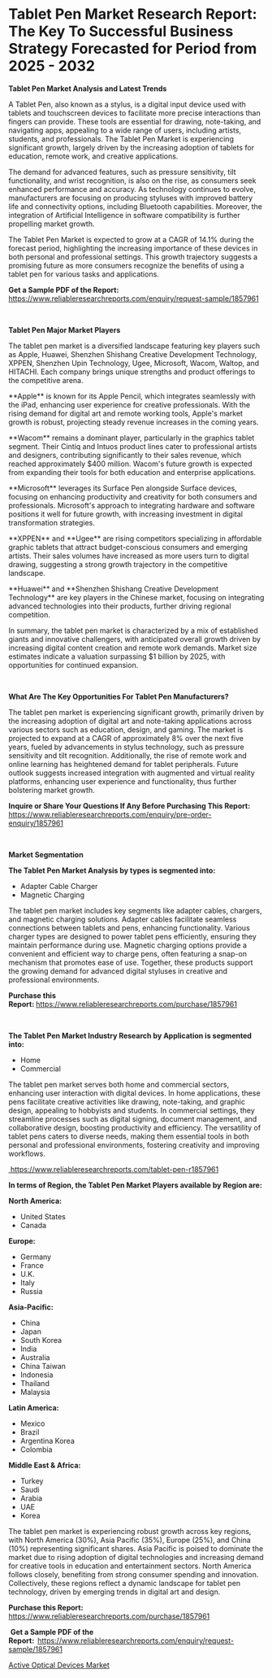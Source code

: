 <p><h1>Tablet Pen Market Research Report: The Key To Successful Business Strategy Forecasted for Period from 2025 - 2032</h1></p><p><strong>Tablet Pen Market Analysis and Latest Trends</strong></p>
<p><p>A Tablet Pen, also known as a stylus, is a digital input device used with tablets and touchscreen devices to facilitate more precise interactions than fingers can provide. These tools are essential for drawing, note-taking, and navigating apps, appealing to a wide range of users, including artists, students, and professionals. The Tablet Pen Market is experiencing significant growth, largely driven by the increasing adoption of tablets for education, remote work, and creative applications. </p><p>The demand for advanced features, such as pressure sensitivity, tilt functionality, and wrist recognition, is also on the rise, as consumers seek enhanced performance and accuracy. As technology continues to evolve, manufacturers are focusing on producing styluses with improved battery life and connectivity options, including Bluetooth capabilities. Moreover, the integration of Artificial Intelligence in software compatibility is further propelling market growth. </p><p>The Tablet Pen Market is expected to grow at a CAGR of 14.1% during the forecast period, highlighting the increasing importance of these devices in both personal and professional settings. This growth trajectory suggests a promising future as more consumers recognize the benefits of using a tablet pen for various tasks and applications.</p></p>
<p><strong>Get a Sample PDF of the Report:&nbsp;</strong> <a href="https://www.reliableresearchreports.com/enquiry/request-sample/1857961?utm_campaign=2181&utm_medium=2&utm_source=Github&utm_content=ia&utm_term=11022025&utm_id=tablet-pen">https://www.reliableresearchreports.com/enquiry/request-sample/1857961</a></p>
<p>&nbsp;</p>
<p><strong>Tablet Pen Major Market Players</strong></p>
<p><p>The tablet pen market is a diversified landscape featuring key players such as Apple, Huawei, Shenzhen Shishang Creative Development Technology, XPPEN, Shenzhen Upin Technology, Ugee, Microsoft, Wacom, Waltop, and HITACHI. Each company brings unique strengths and product offerings to the competitive arena.</p><p>**Apple** is known for its Apple Pencil, which integrates seamlessly with the iPad, enhancing user experience for creative professionals. With the rising demand for digital art and remote working tools, Apple's market growth is robust, projecting steady revenue increases in the coming years.</p><p>**Wacom** remains a dominant player, particularly in the graphics tablet segment. Their Cintiq and Intuos product lines cater to professional artists and designers, contributing significantly to their sales revenue, which reached approximately $400 million. Wacom's future growth is expected from expanding their tools for both education and enterprise applications.</p><p>**Microsoft** leverages its Surface Pen alongside Surface devices, focusing on enhancing productivity and creativity for both consumers and professionals. Microsoft's approach to integrating hardware and software positions it well for future growth, with increasing investment in digital transformation strategies.</p><p>**XPPEN** and **Ugee** are rising competitors specializing in affordable graphic tablets that attract budget-conscious consumers and emerging artists. Their sales volumes have increased as more users turn to digital drawing, suggesting a strong growth trajectory in the competitive landscape.</p><p>**Huawei** and **Shenzhen Shishang Creative Development Technology** are key players in the Chinese market, focusing on integrating advanced technologies into their products, further driving regional competition.</p><p>In summary, the tablet pen market is characterized by a mix of established giants and innovative challengers, with anticipated overall growth driven by increasing digital content creation and remote work demands. Market size estimates indicate a valuation surpassing $1 billion by 2025, with opportunities for continued expansion.</p></p>
<p>&nbsp;</p>
<p><strong>What Are The Key Opportunities For Tablet Pen Manufacturers?</strong></p>
<p><p>The tablet pen market is experiencing significant growth, primarily driven by the increasing adoption of digital art and note-taking applications across various sectors such as education, design, and gaming. The market is projected to expand at a CAGR of approximately 8% over the next five years, fueled by advancements in stylus technology, such as pressure sensitivity and tilt recognition. Additionally, the rise of remote work and online learning has heightened demand for tablet peripherals. Future outlook suggests increased integration with augmented and virtual reality platforms, enhancing user experience and functionality, thus further bolstering market growth.</p></p>
<p><strong>Inquire or Share Your Questions If Any Before Purchasing This Report:</strong> <a href="https://www.reliableresearchreports.com/enquiry/pre-order-enquiry/1857961?utm_campaign=2181&utm_medium=2&utm_source=Github&utm_content=ia&utm_term=11022025&utm_id=tablet-pen">https://www.reliableresearchreports.com/enquiry/pre-order-enquiry/1857961</a></p>
<p>&nbsp;</p>
<p><strong>Market Segmentation</strong></p>
<p><strong>The Tablet Pen Market Analysis by types is segmented into:</strong></p>
<p><ul><li>Adapter Cable Charger</li><li>Magnetic Charging</li></ul></p>
<p><p>The tablet pen market includes key segments like adapter cables, chargers, and magnetic charging solutions. Adapter cables facilitate seamless connections between tablets and pens, enhancing functionality. Various charger types are designed to power tablet pens efficiently, ensuring they maintain performance during use. Magnetic charging options provide a convenient and efficient way to charge pens, often featuring a snap-on mechanism that promotes ease of use. Together, these products support the growing demand for advanced digital styluses in creative and professional environments.</p></p>
<p><strong>Purchase this Report:&nbsp;</strong><a href="https://www.reliableresearchreports.com/purchase/1857961?utm_campaign=2181&utm_medium=2&utm_source=Github&utm_content=ia&utm_term=11022025&utm_id=tablet-pen">https://www.reliableresearchreports.com/purchase/1857961</a></p>
<p>&nbsp;</p>
<p><strong>The Tablet Pen Market Industry Research by Application is segmented into:</strong></p>
<p><ul><li>Home</li><li>Commercial</li></ul></p>
<p><p>The tablet pen market serves both home and commercial sectors, enhancing user interaction with digital devices. In home applications, these pens facilitate creative activities like drawing, note-taking, and graphic design, appealing to hobbyists and students. In commercial settings, they streamline processes such as digital signing, document management, and collaborative design, boosting productivity and efficiency. The versatility of tablet pens caters to diverse needs, making them essential tools in both personal and professional environments, fostering creativity and improving workflows.</p></p>
<p><a href="https://www.reliableresearchreports.com/tablet-pen-r1857961?utm_campaign=2181&utm_medium=2&utm_source=Github&utm_content=ia&utm_term=11022025&utm_id=tablet-pen">&nbsp;https://www.reliableresearchreports.com/tablet-pen-r1857961</a></p>
<p><strong>In terms of Region, the Tablet Pen Market Players available by Region are:</strong></p>
<p>
    <p> <strong> North America: </strong>
        <ul>
            <li>United States</li>
            <li>Canada</li>
        </ul>
        </p> 
    <p> <strong> Europe: </strong>
        <ul>
            <li>Germany</li>
            <li>France</li>
            <li>U.K.</li>
            <li>Italy</li>
            <li>Russia</li>
        </ul>
        </p> 
    <p> <strong> Asia-Pacific: </strong>
        <ul>
            <li>China</li>
            <li>Japan</li>
            <li>South Korea</li>
            <li>India</li>
            <li>Australia</li>
            <li>China Taiwan</li>
            <li>Indonesia</li>
            <li>Thailand</li>
            <li>Malaysia</li>
        </ul>
        </p> 
    <p> <strong> Latin America: </strong>
        <ul>
            <li>Mexico</li>
            <li>Brazil</li>
            <li>Argentina Korea</li>
            <li>Colombia</li>
        </ul>
        </p> 
    <p> <strong> Middle East & Africa: </strong>
        <ul>
            <li>Turkey</li>
            <li>Saudi</li>
            <li>Arabia</li>
            <li>UAE</li>
            <li>Korea</li>
        </ul>
    </p>
    </p>
<p><p>The tablet pen market is experiencing robust growth across key regions, with North America (30%), Asia Pacific (35%), Europe (25%), and China (10%) representing significant shares. Asia Pacific is poised to dominate the market due to rising adoption of digital technologies and increasing demand for creative tools in education and entertainment sectors. North America follows closely, benefiting from strong consumer spending and innovation. Collectively, these regions reflect a dynamic landscape for tablet pen technology, driven by emerging trends in digital art and design.</p></p>
<p><strong>Purchase this Report: </strong><a href="https://www.reliableresearchreports.com/purchase/1857961?utm_campaign=2181&utm_medium=2&utm_source=Github&utm_content=ia&utm_term=11022025&utm_id=tablet-pen">https://www.reliableresearchreports.com/purchase/1857961</a></p>
<p>&nbsp;<strong>Get a Sample PDF of the Report:&nbsp;&nbsp;</strong><a href="https://www.reliableresearchreports.com/enquiry/request-sample/1857961?utm_campaign=2181&utm_medium=2&utm_source=Github&utm_content=ia&utm_term=11022025&utm_id=tablet-pen">https://www.reliableresearchreports.com/enquiry/request-sample/1857961</a></p>
<p><strong></strong></p>
<p><p><a href="https://github.com/AshikRahman991/Market-Research-Report-List-1/blob/main/active-optical-devices-market.md?utm_campaign=2181&utm_medium=2&utm_source=Github&utm_content=ia&utm_term=11022025&utm_id=tablet-pen">Active Optical Devices Market</a></p></p>
